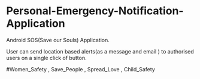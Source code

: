 # Personal-Emergency-Notification-Application

Android SOS(Save our Souls) Application.

User can send location based alerts(as a message and email ) to authorised users on a single click of button.

#Women_Safety , Save_People , Spread_Love , Child_Safety  
